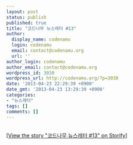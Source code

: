 ```yaml
---
layout: post
status: publish
published: true
title: "코드나무 뉴스레터 #13"
author:
  display_name: codenamu
  login: codenamu
  email: contact@codenamu.org
  url: ''
author_login: codenamu
author_email: contact@codenamu.org
wordpress_id: 3030
wordpress_url: http://codenamu.org/?p=3030
date: '2013-04-23 22:29:39 +0900'
date_gmt: '2013-04-23 13:29:39 +0900'
categories:
- "뉴스레터"
tags: []
comments: []
---
```

<p><script src="//storify.com/codenamu/13.js"></script><br />
<noscript>[<a href="//storify.com/codenamu/13" target="_blank">View the story "코드나무 뉴스레터 #13" on Storify</a>]</noscript>
